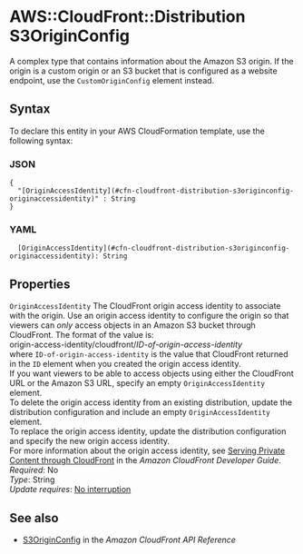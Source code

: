 # AWS::CloudFront::Distribution S3OriginConfig<a name="aws-properties-cloudfront-distribution-s3originconfig"></a>

A complex type that contains information about the Amazon S3 origin\. If the origin is a custom origin or an S3 bucket that is configured as a website endpoint, use the `CustomOriginConfig` element instead\.

## Syntax<a name="aws-properties-cloudfront-distribution-s3originconfig-syntax"></a>

To declare this entity in your AWS CloudFormation template, use the following syntax:

### JSON<a name="aws-properties-cloudfront-distribution-s3originconfig-syntax.json"></a>

```
{
  "[OriginAccessIdentity](#cfn-cloudfront-distribution-s3originconfig-originaccessidentity)" : String
}
```

### YAML<a name="aws-properties-cloudfront-distribution-s3originconfig-syntax.yaml"></a>

```
  [OriginAccessIdentity](#cfn-cloudfront-distribution-s3originconfig-originaccessidentity): String
```

## Properties<a name="aws-properties-cloudfront-distribution-s3originconfig-properties"></a>

`OriginAccessIdentity`  <a name="cfn-cloudfront-distribution-s3originconfig-originaccessidentity"></a>
The CloudFront origin access identity to associate with the origin\. Use an origin access identity to configure the origin so that viewers can *only* access objects in an Amazon S3 bucket through CloudFront\. The format of the value is:  
origin\-access\-identity/cloudfront/*ID\-of\-origin\-access\-identity*   
where ` ID-of-origin-access-identity ` is the value that CloudFront returned in the `ID` element when you created the origin access identity\.  
If you want viewers to be able to access objects using either the CloudFront URL or the Amazon S3 URL, specify an empty `OriginAccessIdentity` element\.  
To delete the origin access identity from an existing distribution, update the distribution configuration and include an empty `OriginAccessIdentity` element\.  
To replace the origin access identity, update the distribution configuration and specify the new origin access identity\.  
For more information about the origin access identity, see [Serving Private Content through CloudFront](https://docs.aws.amazon.com/AmazonCloudFront/latest/DeveloperGuide/PrivateContent.html) in the *Amazon CloudFront Developer Guide*\.  
*Required*: No  
*Type*: String  
*Update requires*: [No interruption](https://docs.aws.amazon.com/AWSCloudFormation/latest/UserGuide/using-cfn-updating-stacks-update-behaviors.html#update-no-interrupt)

## See also<a name="aws-properties-cloudfront-distribution-s3originconfig--seealso"></a>
+  [S3OriginConfig](https://docs.aws.amazon.com/cloudfront/latest/APIReference/API_S3OriginConfig.html) in the *Amazon CloudFront API Reference* 

